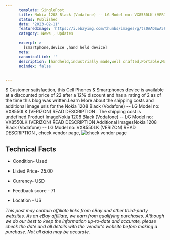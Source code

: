 ```yaml
---
      template: SinglePost
      title: Nokia 1208 Black (Vodafone) -- LG Model no: VX8550LK (VERIZON) READ DESCRIPTION 
      status: Published
      date: '2023-02-11'
      featuredImage: 'https://i.ebayimg.com/thumbs/images/g/ts0AAOSwA5FivzTG/s-l225.jpg'
      category: News , Updates

      excerpt: >-
        [smartphone,device ,hand held device]
      meta:
      canonicalLink: ''
      description: [handheld,industrially made,well crafted,Portable,Mobile,Compact,Convenient,Lightweight,Maneuverable,Man-portable,Miniature,Carriable,Hand-held,Light,Holdable,Transportable,Mobile device,Pocket-sized,On-the-go,Wireless,Cordless,Compact size,Convenient size, smartphone,device ,hand held device]
      noindex: false

        
---
```

$
    Customer satisfaction, this Cell Phones & Smartphones device is available at a discounted price of 22 after a 12% discount and has a rating of 2 as of the time this blog was written.Learn More about the shipping costs and additional image urls for the Nokia 1208 Black (Vodafone) -- LG Model no: VX8550LK (VERIZON) READ DESCRIPTION . The shipping cost is undefined.Product ImageNokia 1208 Black (Vodafone) -- LG Model no: VX8550LK (VERIZON) READ DESCRIPTION Additional ImagesNokia 1208 Black (Vodafone) -- LG Model no: VX8550LK (VERIZON) READ DESCRIPTION , check vendor page, ![check vendor page](https://origin-galleryplus.ebayimg.com/ws/web/295073057706_2_0_1/225x225.jpg,https://origin-galleryplus.ebayimg.com/ws/web/295073057706_3_0_1/225x225.jpg,https://origin-galleryplus.ebayimg.com/ws/web/295073057706_4_0_1/225x225.jpg,https://origin-galleryplus.ebayimg.com/ws/web/295073057706_5_0_1/225x225.jpg,https://origin-galleryplus.ebayimg.com/ws/web/295073057706_6_0_1/225x225.jpg,https://origin-galleryplus.ebayimg.com/ws/web/295073057706_7_0_1/225x225.jpg,https://origin-galleryplus.ebayimg.com/ws/web/295073057706_8_0_1/225x225.jpg,https://origin-galleryplus.ebayimg.com/ws/web/295073057706_9_0_1/225x225.jpg,https://origin-galleryplus.ebayimg.com/ws/web/295073057706_10_0_1/225x225.jpg)
    
    

 ## Technical Facts 



     
      

 - Condition- Used 


      

 - Listed Price- 25.00 


      

 - Currency- USD 


      

 - Feedback score - 71 


      

 - Location - US 


      
      

 *_This post may contain affiliate links from eBay and other third-party websites. As an eBay affiliate, we earn from qualifying purchases. Although we do our best to keep the information up-to-date and accurate, please check the date and all details with the vendor's website before making a purchase. Not all data may be accurate._*



    
    
    
    
    